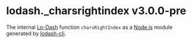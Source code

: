 # lodash._charsrightindex v3.0.0-pre

The internal [Lo-Dash](https://lodash.com/) function `charsRightIndex` as a [Node.js](http://nodejs.org/) module generated by [lodash-cli](https://www.npmjs.com/package/lodash-cli).
